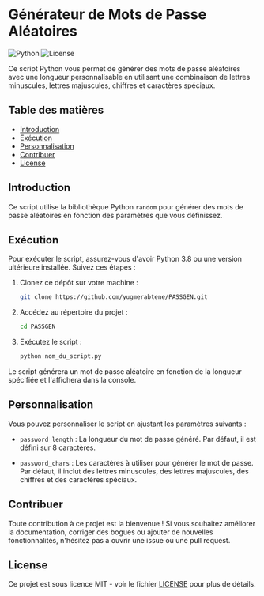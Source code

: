 # Générateur de Mots de Passe Aléatoires

![Python](https://img.shields.io/badge/Python-3.8%2B-blue)
![License](https://img.shields.io/badge/License-MIT-green)

Ce script Python vous permet de générer des mots de passe aléatoires avec une longueur personnalisable en utilisant une combinaison de lettres minuscules, lettres majuscules, chiffres et caractères spéciaux.

## Table des matières

- [Introduction](#introduction)
- [Exécution](#exécution)
- [Personnalisation](#personnalisation)
- [Contribuer](#contribuer)
- [License](#license)

## Introduction

Ce script utilise la bibliothèque Python `random` pour générer des mots de passe aléatoires en fonction des paramètres que vous définissez.

## Exécution

Pour exécuter le script, assurez-vous d'avoir Python 3.8 ou une version ultérieure installée. Suivez ces étapes :

1. Clonez ce dépôt sur votre machine :

    ```bash
    git clone https://github.com/yugmerabtene/PASSGEN.git
    ```

2. Accédez au répertoire du projet :

    ```bash
    cd PASSGEN
    ```

3. Exécutez le script :

    ```bash
    python nom_du_script.py
    ```

Le script générera un mot de passe aléatoire en fonction de la longueur spécifiée et l'affichera dans la console.

## Personnalisation

Vous pouvez personnaliser le script en ajustant les paramètres suivants :

- `password_length` : La longueur du mot de passe généré. Par défaut, il est défini sur 8 caractères.

- `password_chars` : Les caractères à utiliser pour générer le mot de passe. Par défaut, il inclut des lettres minuscules, des lettres majuscules, des chiffres et des caractères spéciaux.

## Contribuer

Toute contribution à ce projet est la bienvenue ! Si vous souhaitez améliorer la documentation, corriger des bogues ou ajouter de nouvelles fonctionnalités, n'hésitez pas à ouvrir une issue ou une pull request.

## License

Ce projet est sous licence MIT - voir le fichier [LICENSE](LICENSE) pour plus de détails.
